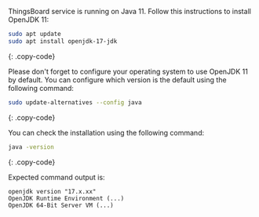 ThingsBoard service is running on Java 11. Follow this instructions to install OpenJDK 11:

```bash
sudo apt update
sudo apt install openjdk-17-jdk
```
{: .copy-code}

Please don't forget to configure your operating system to use OpenJDK 11 by default. 
You can configure which version is the default using the following command:

```bash
sudo update-alternatives --config java
```
{: .copy-code}

You can check the installation using the following command:

```bash
java -version
```
{: .copy-code}

Expected command output is:

```text
openjdk version "17.x.xx" 
OpenJDK Runtime Environment (...)
OpenJDK 64-Bit Server VM (...)
```
